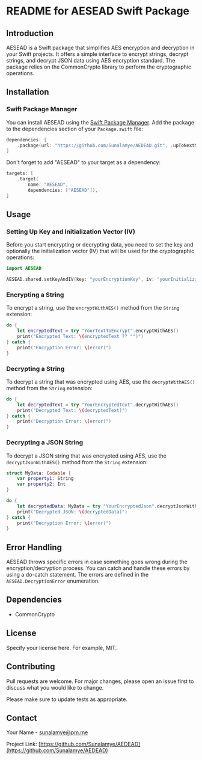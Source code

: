 # README for AESEAD Swift Package

## Introduction

AESEAD is a Swift package that simplifies AES encryption and decryption in your Swift projects. It offers a simple interface to encrypt strings, decrypt strings, and decrypt JSON data using AES encryption standard. The package relies on the CommonCrypto library to perform the cryptographic operations.

## Installation

### Swift Package Manager

You can install AESEAD using the [Swift Package Manager](https://swift.org/package-manager/). Add the package to the dependencies section of your `Package.swift` file:

```swift
dependencies: [
    .package(url: "https://github.com/Sunalamye/AEDEAD.git", .upToNextMajor(from: "1.0.0"))
]
```

Don't forget to add "AESEAD" to your target as a dependency:

```swift
targets: [
    .target(
        name: "AESEAD",
        dependencies: ["AESEAD"]),
]
```

## Usage

### Setting Up Key and Initialization Vector (IV)

Before you start encrypting or decrypting data, you need to set the key and optionally the initialization vector (IV) that will be used for the cryptographic operations:

```swift
import AESEAD

AESEAD.shared.setKeyAndIV(key: "yourEncryptionKey", iv: "yourInitializationVector")
```

### Encrypting a String

To encrypt a string, use the `encryptWithAES()` method from the `String` extension:

```swift
do {
    let encryptedText = try "YourTextToEncrypt".encryptWithAES()
    print("Encrypted Text: \(encryptedText ?? "")")
} catch {
    print("Encryption Error: \(error)")
}
```

### Decrypting a String

To decrypt a string that was encrypted using AES, use the `decryptWithAES()` method from the `String` extension:

```swift
do {
    let decryptedText = try "YourEncryptedText".decryptWithAES()
    print("Decrypted Text: \(decryptedText)")
} catch {
    print("Decryption Error: \(error)")
}
```

### Decrypting a JSON String

To decrypt a JSON string that was encrypted using AES, use the `decryptJsonWithAES()` method from the `String` extension:

```swift
struct MyData: Codable {
    var property1: String
    var property2: Int
}

do {
    let decryptedData: MyData = try "YourEncryptedJson".decryptJsonWithAES()
    print("Decrypted JSON: \(decryptedData)")
} catch {
    print("Decryption Error: \(error)")
}
```

## Error Handling

AESEAD throws specific errors in case something goes wrong during the encryption/decryption process. You can catch and handle these errors by using a do-catch statement. The errors are defined in the `AESEAD.DecryptionError` enumeration.

## Dependencies

- CommonCrypto

## License

Specify your license here. For example, MIT.

## Contributing

Pull requests are welcome. For major changes, please open an issue first to discuss what you would like to change.

Please make sure to update tests as appropriate.

## Contact

Your Name - sunalamye@pm.me

Project Link: [https://github.com/Sunalamye/AEDEAD](https://github.com/Sunalamye/AEDEAD)
